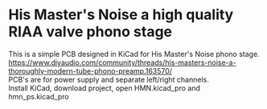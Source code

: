 # His Master's Noise a high quality RIAA valve phono stage

This is a simple PCB designed in KiCad for His Master's Noise phono stage.</br>
https://www.diyaudio.com/community/threads/his-masters-noise-a-thoroughly-modern-tube-phono-preamp.163570/</br>
PCB's are for power supply and separate left/right channels.</br>
Install KiCad, download project, open HMN.kicad_pro and hmn_ps.kicad_pro
